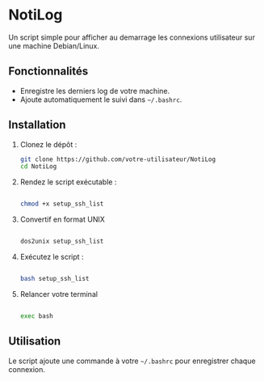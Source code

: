 # NotiLog

Un script simple pour afficher au demarrage les connexions utilisateur sur une machine Debian/Linux.

## Fonctionnalités

- Enregistre les derniers log de votre machine.
- Ajoute automatiquement le suivi dans `~/.bashrc`.

## Installation

1. Clonez le dépôt :

  
     ```bash
     git clone https://github.com/votre-utilisateur/NotiLog
     cd NotiLog

     ```

2. Rendez le script exécutable :

      ```bash
      
      chmod +x setup_ssh_list
      
      ```


3. Convertif en format UNIX

      ```bash

      dos2unix setup_ssh_list

      ``` 

4. Exécutez le script :
  
      ```bash
      
      bash setup_ssh_list
      
      ```
      
5. Relancer votre terminal

     ```bash
     
     exec bash

     ```

## Utilisation

Le script ajoute une commande à votre `~/.bashrc` pour enregistrer chaque connexion.
